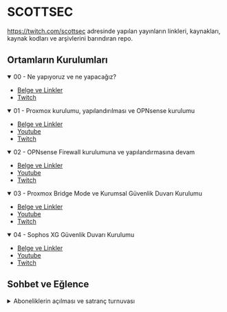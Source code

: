 # SCOTTSEC

https://twitch.com/scottsec adresinde yapılan yayınların linkleri, kaynakları, kaynak kodları ve arşivlerini barındıran repo.




## Ortamların Kurulumları


<details open>
	<summary>00 - Ne yapıyoruz ve ne yapacağız?</summary>

  - [Belge ve Linkler](detay/00.md)
- [Twitch](https://www.twitch.tv/videos/820867880?collection=qInVirEUTBaGfg)
</details>

<details open>
	<summary>01 - Proxmox kurulumu, yapılandırılması ve OPNsense kurulumu</summary>

  - [Belge ve Linkler](detay/01.md)
- [Youtube](https://www.youtube.com/watch?v=NdHKuA_Afec)
- [Twitch](https://www.twitch.tv/videos/822479714)
</details>

<details open>
	<summary>02 - OPNsense Firewall kurulumuna ve yapılandırmasına devam</summary>

  - [Belge ve Linkler](detay/02.md)
- [Youtube](https://www.youtube.com/watch?v=NdHKuA_Afec)
- [Twitch](https://www.twitch.tv/videos/822479714)
</details>

<details open>
	<summary>03 - Proxmox Bridge Mode ve Kurumsal Güvenlik Duvarı Kurulumu</summary>

  - [Belge ve Linkler](detay/03.md)
- [Youtube](https://www.youtube.com/watch?v=eKFrF7h4jN4)
- [Twitch](https://www.twitch.tv/videos/825272111)
</details>

<details open>
	<summary>04 - Sophos XG Güvenlik Duvarı Kurulumu</summary>

 - [Belge ve Linkler](detay/04.md)
- [Youtube](https://www.youtube.com/watch?v=Suuk3hn2S8U)
- [Twitch](https://www.twitch.tv/videos/825686234)
</details>



## Sohbet ve Eğlence

	
<details>
	<summary>Aboneliklerin açılması ve satranç turnuvası</summary>

- [https://www.twitch.tv/videos/827676900](https://www.twitch.tv/videos/827676900)
- [http://www.youtube.com/watch?v=1231231231](http://www.youtube.com/watch?v=1231231231)
</details>

	
